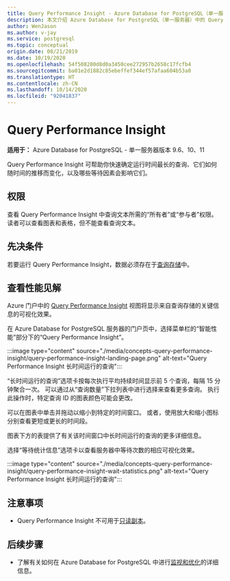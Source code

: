 ```yaml
---
title: Query Performance Insight - Azure Database for PostgreSQL（单一服务器）
description: 本文介绍 Azure Database for PostgreSQL（单一服务器）中的 Query Performance Insight 功能。
author: WenJason
ms.author: v-jay
ms.service: postgresql
ms.topic: conceptual
origin.date: 08/21/2019
ms.date: 10/19/2020
ms.openlocfilehash: 54f508280d8d0a3450cee272957b2658c17fcfb4
ms.sourcegitcommit: ba01e2d1882c85ebeffef344ef57afaa604b53a0
ms.translationtype: HT
ms.contentlocale: zh-CN
ms.lasthandoff: 10/14/2020
ms.locfileid: "92041837"
---
```

# <a name="query-performance-insight"></a>Query Performance Insight 

**适用于：** Azure Database for PostgreSQL - 单一服务器版本 9.6、10、11

Query Performance Insight 可帮助你快速确定运行时间最长的查询、它们如何随时间的推移而变化，以及哪些等待因素会影响它们。

## <a name="permissions"></a>权限
查看 Query Performance Insight 中查询文本所需的“所有者”或“参与者”权限。 读者可以查看图表和表格，但不能查看查询文本。

## <a name="prerequisites"></a>先决条件
若要运行 Query Performance Insight，数据必须存在于[查询存储](concepts-query-store.md)中。

## <a name="viewing-performance-insights"></a>查看性能见解
Azure 门户中的 [Query Performance Insight](concepts-query-performance-insight.md) 视图将显示来自查询存储的关键信息的可视化效果。 

在 Azure Database for PostgreSQL 服务器的门户页中，选择菜单栏的“智能性能”部分下的“Query Performance Insight”。

:::image type="content" source="./media/concepts-query-performance-insight/query-performance-insight-landing-page.png" alt-text="Query Performance Insight 长时间运行的查询":::

“长时间运行的查询”选项卡按每次执行平均持续时间显示前 5 个查询，每隔 15 分钟聚合一次。 可以通过从“查询数量”下拉列表中进行选择来查看更多查询。 执行此操作时，特定查询 ID 的图表颜色可能会更改。

可以在图表中单击并拖动以缩小到特定的时间窗口。 或者，使用放大和缩小图标分别查看更短或更长的时间段。

图表下方的表提供了有关该时间窗口中长时间运行的查询的更多详细信息。

选择“等待统计信息”选项卡以查看服务器中等待次数的相应可视化效果。

:::image type="content" source="./media/concepts-query-performance-insight/query-performance-insight-wait-statistics.png" alt-text="Query Performance Insight 长时间运行的查询":::

## <a name="considerations"></a>注意事项
* Query Performance Insight 不可用于[只读副本](concepts-read-replicas.md)。

## <a name="next-steps"></a>后续步骤
- 了解有关如何在 Azure Database for PostgreSQL 中进行[监视和优化](concepts-monitoring.md)的详细信息。



